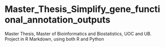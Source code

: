 # Master_Thesis_Simplify_gene_functional_annotation_outputs
Master Thesis, Master of Bioinformatics and Biostatistics, UOC and UB. Project in R Markdown, using both R and Python
